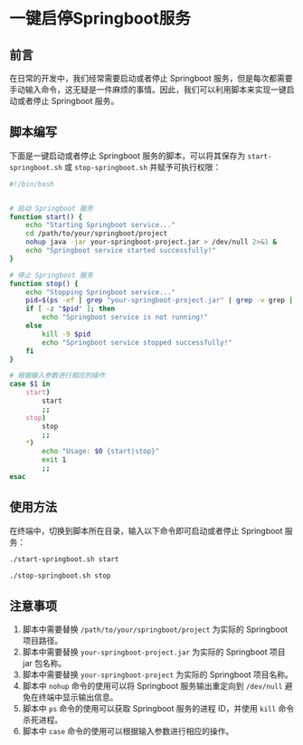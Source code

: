 # 一键启停Springboot服务

## 前言

在日常的开发中，我们经常需要启动或者停止 Springboot 服务，但是每次都需要手动输入命令，这无疑是一件麻烦的事情。因此，我们可以利用脚本来实现一键启动或者停止 Springboot 服务。

## 脚本编写

下面是一键启动或者停止 Springboot 服务的脚本，可以将其保存为 `start-springboot.sh` 或 `stop-springboot.sh` 并赋予可执行权限：


```bash
#!/bin/bash


# 启动 Springboot 服务
function start() {
    echo "Starting Springboot service..."  
    cd /path/to/your/springboot/project
    nohup java -jar your-springboot-project.jar > /dev/null 2>&1 &
    echo "Springboot service started successfully!"
}

# 停止 Springboot 服务
function stop() {
    echo "Stopping Springboot service..."
    pid=$(ps -ef | grep "your-springboot-project.jar" | grep -v grep | awk '{print $2}')
    if [ -z "$pid" ]; then
        echo "Springboot service is not running!"
    else
        kill -9 $pid
        echo "Springboot service stopped successfully!"
    fi
}

# 根据输入参数进行相应的操作
case $1 in
    start)
        start
        ;;
    stop)
        stop
        ;;
    *)
        echo "Usage: $0 {start|stop}"
        exit 1
        ;;
esac
```

## 使用方法

在终端中，切换到脚本所在目录，输入以下命令即可启动或者停止 Springboot 服务：

```bash
./start-springboot.sh start
```

```bash
./stop-springboot.sh stop
```

## 注意事项

1. 脚本中需要替换 `/path/to/your/springboot/project` 为实际的 Springboot 项目路径。
2. 脚本中需要替换 `your-springboot-project.jar` 为实际的 Springboot 项目 jar 包名称。
3. 脚本中需要替换 `your-springboot-project` 为实际的 Springboot 项目名称。
4. 脚本中 `nohup` 命令的使用可以将 Springboot 服务输出重定向到 `/dev/null` 避免在终端中显示输出信息。
5. 脚本中 `ps` 命令的使用可以获取 Springboot 服务的进程 ID，并使用 `kill` 命令杀死进程。
6. 脚本中 `case` 命令的使用可以根据输入参数进行相应的操作。